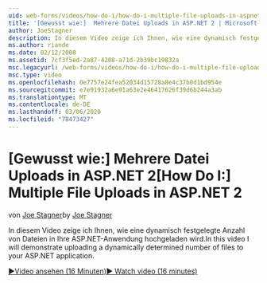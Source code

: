 ```yaml
---
uid: web-forms/videos/how-do-i/how-do-i-multiple-file-uploads-in-aspnet-2
title: '[Gewusst wie:]  Mehrere Datei Uploads in ASP.NET 2 | Microsoft-Dokumentation'
author: JoeStagner
description: In diesem Video zeige ich Ihnen, wie eine dynamisch festgelegte Anzahl von Dateien in Ihre ASP.NET-Anwendung hochgeladen wird.
ms.author: riande
ms.date: 02/12/2008
ms.assetid: 7cf3f5ed-2a87-4208-a71d-2b39bc19832a
msc.legacyurl: /web-forms/videos/how-do-i/how-do-i-multiple-file-uploads-in-aspnet-2
msc.type: video
ms.openlocfilehash: 0e7757e24fea52034d15728a8e4c37b0d1bd954e
ms.sourcegitcommit: e7e91932a6e91a63e2e46417626f39d6b244a3ab
ms.translationtype: MT
ms.contentlocale: de-DE
ms.lasthandoff: 03/06/2020
ms.locfileid: "78473427"
---
```

# <a name="how-do-i--multiple-file-uploads-in-aspnet2"></a><span data-ttu-id="93dc7-103">[Gewusst wie:]  Mehrere Datei Uploads in ASP.NET 2</span><span class="sxs-lookup"><span data-stu-id="93dc7-103">[How Do I:]  Multiple File Uploads in ASP.NET 2</span></span>

<span data-ttu-id="93dc7-104">von [Joe Stagner](https://github.com/JoeStagner)</span><span class="sxs-lookup"><span data-stu-id="93dc7-104">by [Joe Stagner](https://github.com/JoeStagner)</span></span>

<span data-ttu-id="93dc7-105">In diesem Video zeige ich Ihnen, wie eine dynamisch festgelegte Anzahl von Dateien in Ihre ASP.NET-Anwendung hochgeladen wird.</span><span class="sxs-lookup"><span data-stu-id="93dc7-105">In this video I will demonstrate uploading a dynamically determined number of files to your ASP.NET application.</span></span>

[<span data-ttu-id="93dc7-106">&#9654;Video ansehen (16 Minuten)</span><span class="sxs-lookup"><span data-stu-id="93dc7-106">&#9654; Watch video (16 minutes)</span></span>](https://channel9.msdn.com/Blogs/ASP-NET-Site-Videos/how-do-i-multiple-file-uploads-in-aspnet-2)
